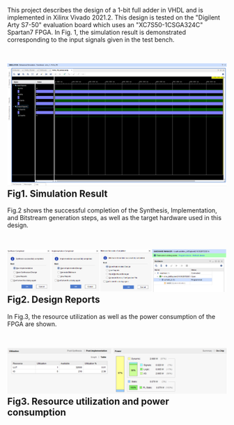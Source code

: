 This project describes the design of a 1-bit full adder in VHDL and is implemented in Xilinx Vivado 2021.2. This design is tested on the "Digilent Arty S7-50" evaluation board which uses an "XC7S50-1CSGA324C" Spartan7 FPGA. In Fig. 1, the simulation result is demonstrated corresponding to the input signals given in the test bench.<br><br>

![Example Image](FA1b_Simulation.png)
Fig1. Simulation Result<br>
--------------------------------------------------------------------------------------------------------------------------------------------------------------------------------------------------------------------------------
Fig.2 shows the successful completion of the Synthesis, Implementation, and Bitstream generation steps, as well as the target hardware used in this design.<br><br>

![Example Image](FA1b_AllStepsReports.png)
Fig2. Design Reports<br>
--------------------------------------------------------------------------------------------------------------------------------------------------------------------------------------------------------------------------------
In Fig.3, the resource utilization as well as the power consumption of the FPGA are shown.<br><br>

![Example Image](FA1b_Resource_Utilization.png)
Fig3. Resource utilization and power consumption <br>
--------------------------------------------------------------------------------------------------------------------------------------------------------------------------------------------------------------------------------


